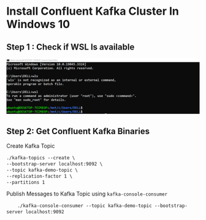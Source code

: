 # Install Confluent Kafka Cluster In Windows 10

## Step 1 : Check if WSL Is available  
![Image](/Screenshots/1.PNG)


## Step 2: Get Confluent Kafka Binaries






Create Kafka Topic 

```
./kafka-topics --create \
--bootstrap-server localhost:9092 \
--topic kafka-demo-topic \
--replication-factor 1 \
--partitions 1 
```


Publish Messages to Kafka Topic using `kafka-console-consumer`

```
    ./kafka-console-consumer --topic kafka-demo-topic --bootstrap-server localhost:9092 
```

